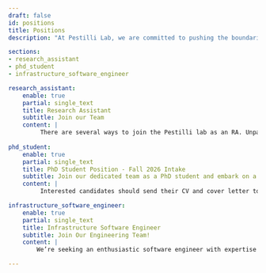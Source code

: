 ```yaml
---
draft: false
id: positions
title: Positions
description: "At Pestilli Lab, we are committed to pushing the boundaries of Neuroscience. Our team is a dynamic blend of seasoned experts and enthusiastic young talents, all united by our passion for discovery. We believe in fostering an inclusive, collaborative environment where every idea is valued"

sections:
- research_assistant
- phd_student
- infrastructure_software_engineer

research_assistant:
    enable: true
    partial: single_text
    title: Research Assistant
    subtitle: Join our Team 
    content: |
         There are several ways to join the Pestilli lab as an RA. Unpaid RA's may first join lab meetings to learn more about ongoing projects and match with a mentor after finding a project of interest. For more information on lab meetings, please contact the lab manager. In addition, there are several avenues to become an RA with limited funding. The following are several programs to explore for research funding opportunities: <a href='https://liberalarts.utexas.edu/research/student-research-in-cola/undergraduate-research/undergraduate-research-apprenticeship-program.html'>UT Research Apprenticeships</a> and <a href='https://neurowomen.org/our-program/#:~:text=WiN's%20mission%20is%20to%20empower,innovation%20and%20improved%20health%20outcomes.'>Women in Neuroscience</a>.
         
phd_student:
    enable: true
    partial: single_text
    title: PhD Student Position - Fall 2026 Intake
    subtitle: Join our dedicated team as a PhD student and embark on a journey of exploration, innovation, and groundbreaking research.
    content: |
         Interested candidates should send their CV and cover letter to Dr. Pestilli (pestilli@utexas.edu) and Melanie Collier (mcollie@utexas.edu)

infrastructure_software_engineer:
    enable: true
    partial: single_text
    title: Infrastructure Software Engineer
    subtitle: Join Our Engineering Team!
    content: |
        We’re seeking an enthusiastic software engineer with expertise in database management systems and cloud platforms to join the Pestilli Lab. The role involves implementing scalable and efficient database solutions to handle large volumes of neuroscience data. <a href='https://utaustin.wd1.myworkdayjobs.com/UTstaff/job/UT-MAIN-CAMPUS/Infrastructure-Software-Engineer--Pestilli-Lab_R_00035131'>Learn more</a>.

---
```


